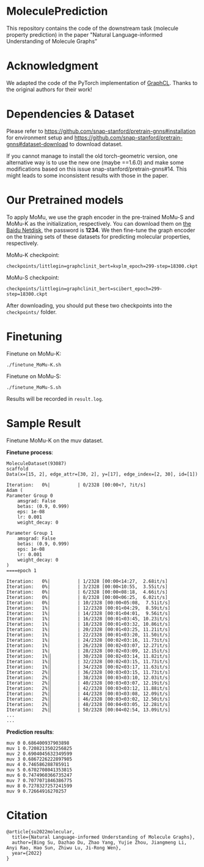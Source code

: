 # MoleculePrediction
 This repository contains the code of the downstream task (molecule property prediction) in the paper "Natural Language-informed Understanding of Molecule Graphs”

# Acknowledgment

We adapted the code of the PyTorch implementation of [GraphCL](https://github.com/Shen-Lab/GraphCL/tree/master/transferLearning_MoleculeNet_PPI/chem). Thanks to the original authors for their work!

# Dependencies & Dataset

Please refer to https://github.com/snap-stanford/pretrain-gnns#installation for environment setup and https://github.com/snap-stanford/pretrain-gnns#dataset-download to download dataset.

If you cannot manage to install the old torch-geometric version, one alternative way is to use the new one (maybe ==1.6.0) and make some modifications based on this issue snap-stanford/pretrain-gnns#14. This might leads to some inconsistent results with those in the paper.

# Our Pretrained models

To apply MoMu, we use the graph encoder in the pre-trained MoMu-S and MoMu-K as the initialization, respectively. You can download them on [the Baidu Netdisk](https://pan.baidu.com/s/1jvMP_ysQGTMd_2sTLUD45A), the password is **1234**. We then fine-tune the graph encoder on the training sets of these datasets for predicting molecular properties, respectively.

MoMu-K checkpoint:

```
checkpoints/littlegin=graphclinit_bert=kvplm_epoch=299-step=18300.ckpt
```

MoMu-S checkpoint:

```
checkpoints/littlegin=graphclinit_bert=scibert_epoch=299-step=18300.ckpt
```

After downloading, you should put these two checkpoints into the `checkpoints/` folder.

# Finetuning
Finetune on MoMu-K:

```
./finetune_MoMu-K.sh
```

Finetune on MoMu-S:

```
./finetune_MoMu-S.sh
```

Results will be recorded in `result.log`.

# Sample Result

Finetune MoMu-K on the muv dataset.

**Finetune process**:
```
MoleculeDataset(93087)
scaffold
Data(x=[15, 2], edge_attr=[30, 2], y=[17], edge_index=[2, 30], id=[1])

Iteration:   0%|          | 0/2328 [00:00<?, ?it/s]
Adam (
Parameter Group 0
    amsgrad: False
    betas: (0.9, 0.999)
    eps: 1e-08
    lr: 0.001
    weight_decay: 0

Parameter Group 1
    amsgrad: False
    betas: (0.9, 0.999)
    eps: 1e-08
    lr: 0.001
    weight_decay: 0
)
====epoch 1

Iteration:   0%|          | 1/2328 [00:00<14:27,  2.68it/s]
Iteration:   0%|          | 3/2328 [00:00<10:55,  3.55it/s]
Iteration:   0%|          | 6/2328 [00:00<08:18,  4.66it/s]
Iteration:   0%|          | 8/2328 [00:00<06:25,  6.02it/s]
Iteration:   0%|          | 10/2328 [00:00<05:08,  7.51it/s]
Iteration:   1%|          | 12/2328 [00:01<04:29,  8.59it/s]
Iteration:   1%|          | 14/2328 [00:01<04:01,  9.56it/s]
Iteration:   1%|          | 16/2328 [00:01<03:45, 10.23it/s]
Iteration:   1%|          | 18/2328 [00:01<03:32, 10.86it/s]
Iteration:   1%|          | 20/2328 [00:01<03:25, 11.21it/s]
Iteration:   1%|          | 22/2328 [00:01<03:20, 11.50it/s]
Iteration:   1%|          | 24/2328 [00:02<03:16, 11.73it/s]
Iteration:   1%|          | 26/2328 [00:02<03:07, 12.27it/s]
Iteration:   1%|          | 28/2328 [00:02<03:09, 12.15it/s]
Iteration:   1%|▏         | 30/2328 [00:02<03:14, 11.82it/s]
Iteration:   1%|▏         | 32/2328 [00:02<03:15, 11.73it/s]
Iteration:   1%|▏         | 34/2328 [00:02<03:17, 11.63it/s]
Iteration:   2%|▏         | 36/2328 [00:03<03:15, 11.73it/s]
Iteration:   2%|▏         | 38/2328 [00:03<03:10, 12.03it/s]
Iteration:   2%|▏         | 40/2328 [00:03<03:07, 12.19it/s]
Iteration:   2%|▏         | 42/2328 [00:03<03:12, 11.88it/s]
Iteration:   2%|▏         | 44/2328 [00:03<03:08, 12.09it/s]
Iteration:   2%|▏         | 46/2328 [00:03<03:02, 12.50it/s]
Iteration:   2%|▏         | 48/2328 [00:04<03:05, 12.28it/s]
Iteration:   2%|▏         | 50/2328 [00:04<02:54, 13.09it/s]
...
...
```

**Prediction results**:
```
muv 0 0.686400937903898
muv 1 0.7208213502256825
muv 2 0.6904045632349599
muv 3 0.6867226222897985
muv 4 0.746586288785911
muv 5 0.6702708041353815
muv 6 0.7474960366735247
muv 7 0.7077071846386775
muv 8 0.7278327257241599
muv 9 0.72664916270257
```
# Citation

```
@article{su2022molecular,
  title={Natural Language-informed Understanding of Molecule Graphs},
  author={Bing Su, Dazhao Du, Zhao Yang, Yujie Zhou, Jiangmeng Li, Anyi Rao, Hao Sun, Zhiwu Lu, Ji-Rong Wen},
  year={2022}
}
```